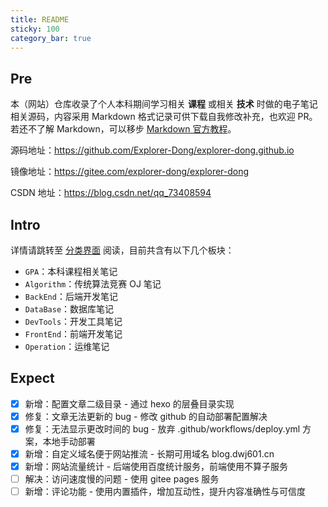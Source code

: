 ```yaml
---
title: README
sticky: 100
category_bar: true
---
```


## Pre

本（网站）仓库收录了个人本科期间学习相关 **课程** 或相关 **技术** 时做的电子笔记相关源码，内容采用 Markdown 格式记录可供下载自我修改补充，也欢迎 PR。若还不了解 Markdown，可以移步 [Markdown 官方教程](https://markdown.com.cn/)。

源码地址：<https://github.com/Explorer-Dong/explorer-dong.github.io>

镜像地址：<https://gitee.com/explorer-dong/explorer-dong>

CSDN 地址：<https://blog.csdn.net/qq_73408594>

## Intro

详情请跳转至 [分类界面](https://blog.dwj601.cn/categories/) 阅读，目前共含有以下几个板块：

- `GPA`：本科课程相关笔记
- `Algorithm`：传统算法竞赛 OJ 笔记
- `BackEnd`：后端开发笔记
- `DataBase`：数据库笔记
- `DevTools`：开发工具笔记
- `FrontEnd`：前端开发笔记
- `Operation`：运维笔记

## Expect

- [x] 新增：配置文章二级目录 - 通过 hexo 的层叠目录实现
- [x] 修复：文章无法更新的 bug - 修改 github 的自动部署配置解决
- [x] 修复：无法显示更改时间的 bug - 放弃 .github/workflows/deploy.yml 方案，本地手动部署
- [x] 新增：自定义域名便于网站推流 - 长期可用域名 blog.dwj601.cn
- [x] 新增：网站流量统计 - 后端使用百度统计服务，前端使用不算子服务
- [ ] 解决：访问速度慢的问题 - 使用 gitee pages 服务
- [ ] 新增：评论功能 - 使用内置插件，增加互动性，提升内容准确性与可信度
